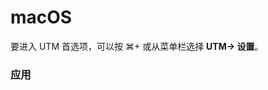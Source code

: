 # macOS

要进入 UTM 首选项，可以按 ⌘+ 或从菜单栏选择 **UTM-> 设置**。



### 应用 <a href="#application" id="application"></a>

